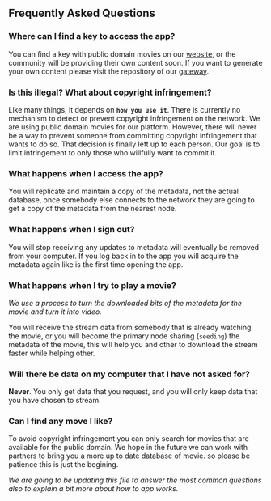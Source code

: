 ## Frequently Asked Questions

### Where can I find a key to access the app?
You can find a key with public domain movies on our [website](http://watchitapp.site), or the community will be providing their own content soon.
If you want to generate your own content please visit the repository of our [gateway](https://github.com/ZorrillosDev/watchit-gateway).

### Is this illegal? What about copyright infringement?

Like many things, it depends on **`how you use it`**.
There is currently no mechanism to detect or prevent copyright infringement on the network. 
We are using public domain movies for our platform. 
However, there will never be a way to prevent someone from committing copyright infringement that wants to do so. 
That decision is finally left up to each person. Our goal is to limit infringement to only those who willfully want to commit it.

### What happens when I access the app?

You will replicate and maintain a copy of the metadata, not the actual database, once somebody else connects to the network 
they are going to get a copy of the metadata from the nearest node.

### What happens when I sign out?

You will stop receiving any updates to  metadata will eventually be removed from your computer. 
If you log back in to the app you will acquire the metadata again like is the first time opening the app.

### What happens when I try to play a movie?

*We use a process to turn the downloaded bits of the metadata for the movie and turn it into video.*

You will receive the stream data from somebody that is already watching the movie, 
or you will become the primary node sharing (`seeding`) the metadata of the movie, this will help you and other 
to download the stream faster while helping other.

### Will there be data on my computer that I have not asked for?

**Never**. You only get data that you request, and you will only keep data that you have chosen to stream.

### Can I find any move I like?

To avoid copyright infringement you can only search for movies that are available for the public domain.
 We hope in the future we can work with partners to bring you a more up to date database of movie. so please be patience 
 this is just the begining.

*We are going to be updating this file to answer the most common questions also to explain a bit more about how to app works.*
